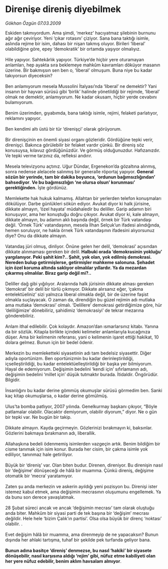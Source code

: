 # Direnişe direniş diyebilmek

*Gökhan Özgün 07.03.2009*

<div class="taraf_structure_2col_1zq">
<div class="margen_n">



 <p>Eskiden takmıyordum. Ama şimdi, ‘merkez’ hacıyatmaz şilebinin burnunu ağır ağır çeviriyor. Yeni ‘çıkar rotasını’ çiziyor. Sana bana taktığı isimle, aslında rejime bir isim, dahası bir nişan takmış oluyor. Birileri ‘liberal’ olabildiğine göre, epey ‘demokratik’ bir ortamda yaşıyor olmalıyız. <br/><br/>Hile yapıyor. Sahtekârlık yapıyor. Türkiye’de hiçbir yere oturamayan anlamları, hep ayakta sıra beklemeye mahkûm kavramları döküyor masanın üzerine. Bir bakmışsın sen ben o, ‘liberal’ olmuşum. Buna niye bu kadar takıyorsun diyeceksin? <br/><br/>Ben anlamıyorum mesela Mussolini İtalyası’nda ‘liberal’ ne demektir? Yani insanın bir hayvan sürüsü gibi ‘birlik’ halinde yönetildiği bir rejimde, ‘liberal’ olmak ne demektir, anlamıyorum. Ne kadar okusam, hiçbir yerde cevabını bulamıyorum. <br/><br/>Benim üzerimden, gıyabımda, bana taktığı isimle, rejimi, felaketi parlatıyor, reklamını yapıyor. <br/><br/>Ben kendimi altı üstü bir tür ‘direnişçi’ olarak görüyorum. <br/><br/>Bir direnişçinin en önemli siyasi organı gözleridir. Gördüğüne tepki verir, direnişçi. Bakınca görülebilir bir felaket vardır çünkü. Bir direniş söz konusuysa, kılavuz gördüğünüzdür. Ve görmüş olduğunuzdur. Hafızanızdır. Ve tepki verme tarzınız da, refleksi andırır. <br/><br/>Mesela televizyonu açtınız. Uğur Dündar, Ergenekon’da gözaltına alınmış, sonra nedense alelacele salınmış bir generalle röportaj yapıyor. <b>General sözün bir yerinde, tam bir dakika boyunca, ‘ordunun bağımsızlığından’ bahsediyor</b>. <b>Ve bu bağımsızlığın ‘ne olursa olsun’ korunması’ gerektiğinden.</b> İşte gördünüz. <br/><br/>Memlekette hak hukuk kalmamış. Allahtan bir yerlerden telefon konuşmaları dökülüyor. Darbe günlükleri sökün ediyor. Avukat diyor ki halk jürisine, dikkate almayın, ‘özel hayata’ müdahaledir bu deliller. Garip adamın biri konuşuyor, ama her konuştuğu doğru çıkıyor. Avukat diyor ki, kale almayın, dikkate almayın, bu adamın aklı başında değil, örnek bir Türk vatandaşı değil. ‘Örnek Türk’ vatandaşının, mesela İlhan Selçuk’un ifadesi alındığında, hemen soruluyor, ne hakla örnek Türk vatandaşının ifadesini alıyorsunuz diye? Onu da dikkate almayın. <br/><br/>Vatandaş jüri olmuş, dinliyor. Önüne gelen her delil, ‘demokrasi’ açısından dikkate alınmaması gereken bir delil.<b> Halbuki orada ‘demokrasinin yokluğu’ yargılanıyor. Peki şahit kim?.. Şahit, yok olan, yok edilmiş demokrasi. Nereden bulup getirmişlerse, getirmişler mahkeme salonuna. Şehadet için özel koruma altında saklıyor olmalılar yıllardır. Ya da mezardan çıkarmış olmalılar. Biraz garip değil mi?..</b> <br/><br/>Deliller dağ gibi yığılıyor. Aralarında halk jürisinin dikkate alması gereken ‘demokrat’ bir delil bir türlü çıkmıyor. Dikkate alırsanız eğer, ‘çakma entelektüeliniz’ sizi yalnızca liberal olmakla değil, bir de üzerine faşist olmakla suçlayacak. O zaman da, direndiğin bu güzel rejimin adı mutlaka ama mutlaka ‘demokrasi’ olmalı. ‘Delillere’ demokrasi getirdiğimize göre, hür ‘deliliğimize’ dönebiliriz, şahidimiz ‘demokrasiyi’ de tekrar mezarına gönderebiliriz. <br/><br/>Anlam ithal edilebilir. Çok kolaydır. Amazon’dan ısmarlarsınız kitabı. Yanına da bir sözlük. Kitapla birlikte içindeki kelimeler anlamlarıyla kucağınıza düşer. Ama bir kelimenin referansı, yani o kelimenin işaret ettiği hakikat, 10 dolara gelmez. Bunun için bir bedel ödenir. <br/><br/>Merkezin bu memleketteki siyasetinin adı tam bedelsiz siyasettir. Diğer adıyla oportünizm. Ben oportünizmin bu kadar derinleştirildiği, içselleştirildiği, bu kadar entelektüelleştirildiği bir başka yer bilmiyorum. Hayal de edemiyorum. Değişimin bedelini ‘kendi için’ sıfırlamanın adı, değişimin bedelini ‘millet için’ düşük tutmaktır burada. İtidaldir. Öngörüdür. Bilgidir. <br/><br/>İnsanlığını bu kadar derine gömmüş okumuşlar sürüsü görmedim ben. Sanki kaç kitap okumuşlarsa, o kadar derine gömülmüş. <br/><br/>Ulus’ta bomba patlıyor, 2007 yılında. Genelkurmay başkanı çıkıyor, “Böyle patlamalar olabilir. Olacaktır demiyorum, olabilir diyorum,” diyor. Ne o gün bir tepki var. Ne bugün bir takip. <br/><br/>Dikkate almayın. Kayda geçirmeyin. Gözlerinizi bırakmayın ki, baksınlar. Gözlerini bakmaya bırakmanın adı, liberallik. <br/><br/>Allahaşkına bedeli ödenmemiş isimlerden vazgeçin artık. Benim bildiğim bir cisme tanımak için isim konur. Burada her cisim, bir çakma isimle yok ediliyor, tanınmaz hale getiriliyor. <br/><br/>Büyük bir ‘direniş’ var. Olan biten budur. Direnen, direniyor. Bu direnişin nasıl bir ‘değişime’ dönüşeceği de hâlâ bir muamma. Çünkü direniş, değişime otomatik bir ‘mecra’ yaratamıyor. <br/><br/>Zaten şu anda merkezin ve askerin ayıldığı yeni pozisyon bu. Direnişi ister istemez kabul etmek, ama değişimin mecrasının oluşumunu engellemek. Ya da bunu son derece yavaşlatmak. <br/><br/>28 Şubat süreci ancak ve ancak ‘değişimin mecrası’ tam olarak oluştuğu anda biter. Mahkûm bir siyasi parti de tek başına bir ‘değişim’ mecrası değildir. Hele hele ‘bizim Çalık’ın partisi’. Olsa olsa büyük bir direnç ‘noktası’ olabilir. . <br/><br/>Evet değişim hâlâ bir muamma, ama direnmeyip de ne yapacaksın? Bunun dışında her ahlaki tartışma, tuhaf bir şekilde pek turfanda geliyor bana.<b> <br/><br/>Bunun adına basitçe ‘direniş’ denmezse, bu nasıl ‘hakiki’ bir siyasete dönüşebilir, nasıl karşısına aldığı ‘rejim’ gibi, nüfuz etme kabiliyeti olan her yere nüfuz edebilir, benim aklım havsalam almıyor</b>.</p>
<br/>
<br/>
<br/>



<br/>


<div id="taraf_not">
</div>

</div>


</div>
